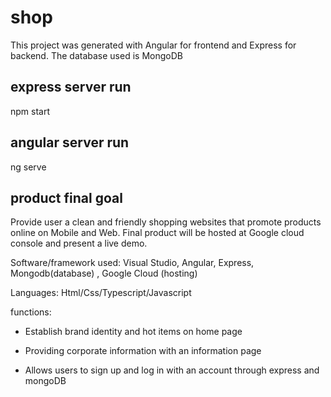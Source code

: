 # shop

This project was generated with Angular for frontend and Express for backend. The database used is MongoDB

## express server run

npm start

## angular server run

ng serve

## product final goal

Provide user a clean and friendly shopping websites that promote products online on Mobile and Web. Final product will be hosted at Google cloud console and present a live demo.

Software/framework used: Visual Studio, Angular, Express, Mongodb(database) , Google Cloud (hosting)

Languages: Html/Css/Typescript/Javascript

functions:

- Establish brand identity and hot items on home page

- Providing corporate information with an information page

- Allows users to sign up and log in with an account through express and mongoDB







